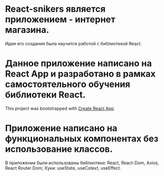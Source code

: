 # React-snikers является приложением - интернет магазина.

Идея его создания была научится работой с библиотекой React.

# Данное приложение написано на React App и разработано в рамках самостоятельного обучения библиотеки React.

This project was bootstrapped with [Create React App](https://github.com/facebook/create-react-app)

# Приложение написано на функциональных компонентах без использование классов.

В приложении были использованы библиотеки: React, React-Dom, Axios, React Router Dom; Хуки: useState, useCotext, useEffect.